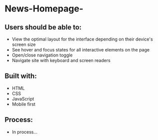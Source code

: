 # News-Homepage-

<h2>Users should be able to:</h2>

- View the optimal layout for the interface depending on their device's screen size
- See hover and focus states for all interactive elements on the page
- Open/close navigation toggle
- Navigate site with keyboard and screen readers

<h2>Built with:</h2>

- HTML
- CSS
- JavaScript
- Mobile first

<h2>Process:</h2>

- In process...

